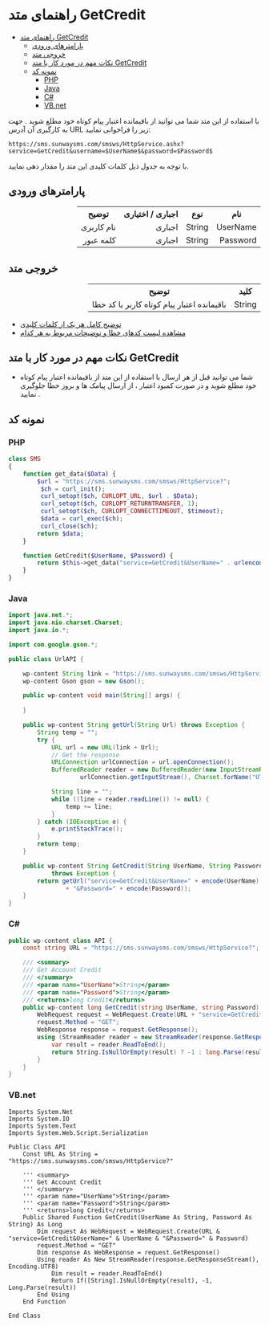 # راهنمای متد GetCredit
<style>
.markdown-body ul ul, .markdown-body ul ol, .markdown-body ol ol, .markdown-body ol ul {
    direction: rtl;
}
.markdown-body blockquote {
    border-left: 0;
    border-right: 0.25em solid var(--color-border-default);
}
</style>
- [راهنمای متد GetCredit](#راهنمای-متد-getcredit)
  - [پارامترهای ورودی](#پارامترهای-ورودی)
  - [خروجی متد](#خروجی-متد)
  - [نکات مهم در مورد کار با متد GetCredit](#نکات-مهم-در-مورد-کار-با-متد-getcredit)
  - [نمونه کد](#نمونه-کد)
    - [PHP](#php)
    - [Java](#java)
    - [C#](#c)
    - [VB.net](#vbnet)

با استفاده از این متد شما می توانید از باقیمانده اعتبار پیام کوتاه خود مطلع شوید . جهت به کارگیری آن آدرس URL زیر را فراخوانی نمایید:

```
https://sms.sunwaysms.com/smsws/HttpService.ashx?service=GetCredit&username=$UserName$&password=$Password$
```

با توجه به جدول ذیل کلمات کلیدی این متد را مقدار دهی نمایید.

## پارامترهای ورودی

<table dir="rtl" align="center">
<tr><th>نام</th><th>نوع</th><th>اجباری / اختیاری</th><th>توضیح</th></tr>
<tr><td>UserName</td><td>String</td><td>اجباری</td><td>نام کاربری</td></tr>
<tr><td>Password</td><td>String</td><td>اجباری</td><td>کلمه عبور</td></tr>
</table>

## خروجی متد

<table dir="rtl" align="center">
<tr><th>کلید</th><th>توضیح</td></tr>
<tr><td>String</td><td>باقیمانده اعتبار پیام کوتاه کاربر یا کد خطا</td></tr>
</table>

- [ توضیح کامل هر یک از کلمات کلیدی](https://github.com/sunwaysms/url/blob/main/Parameters.md)
- [مشاهده لیست کدهای خطا و توضیحات مربوط به هر کدام](https://github.com/sunwaysms/url/blob/main/Errors.md)

## نکات مهم در مورد کار با متد GetCredit

- شما می توانید قبل از هر ارسال با استفاده از این متد از باقیمانده اعتبار پیام کوتاه خود مطلع شوید و در صورت کمبود اعتبار ، از ارسال پیامک ها و بروز خطا جلوگیری نمایید .

## نمونه کد

### PHP

```PHP
class SMS
{
    function get_data($Data) {
        $url = "https://sms.sunwaysms.com/smsws/HttpService?";
         $ch = curl_init();
         curl_setopt($ch, CURLOPT_URL, $url . $Data);
         curl_setopt($ch, CURLOPT_RETURNTRANSFER, 1);
         curl_setopt($ch, CURLOPT_CONNECTTIMEOUT, $timeout);
         $data = curl_exec($ch);
         curl_close($ch);
        return $data;
    }

    function GetCredit($UserName, $Password) {
        return $this->get_data("service=GetCredit&UserName=" . urlencode($UserName) . "&Password=" . urlencode($Password));
    }
}
```

### Java

```Java
import java.net.*;
import java.nio.charset.Charset;
import java.io.*;

import com.google.gson.*;

public class UrlAPI {

    wp-content String link = "https://sms.sunwaysms.com/smsws/HttpService?";
    wp-content Gson gson = new Gson();

    public wp-content void main(String[] args) {
        
    }

    public wp-content String getUrl(String Url) throws Exception {
        String temp = "";
        try {
            URL url = new URL(link + Url);
            // Get the response
            URLConnection urlConnection = url.openConnection();
            BufferedReader reader = new BufferedReader(new InputStreamReader(
                    urlConnection.getInputStream(), Charset.forName("UTF-8")));

            String line = "";
            while ((line = reader.readLine()) != null) {
                temp += line;
            }
        } catch (IOException e) {
            e.printStackTrace();
        }
        return temp;
    }

    public wp-content String GetCredit(String UserName, String Password)
            throws Exception {
        return getUrl("service=GetCredit&UserName=" + encode(UserName)
                + "&Password=" + encode(Password));
    }
}
```

### C#

```C#
public wp-content class API {
    const string URL = "https://sms.sunwaysms.com/smsws/HttpService?";

    /// <summary>
    /// Get Account Credit
    /// </summary>
    /// <param name="UserName">String</param>
    /// <param name="Password">String</param>
    /// <returns>long Credit</returns>
    public wp-content long GetCredit(string UserName, string Password) {
        WebRequest request = WebRequest.Create(URL + "service=GetCredit&UserName=" + UserName + "&Password=" + Password);
        request.Method = "GET";
        WebResponse response = request.GetResponse();
        using (StreamReader reader = new StreamReader(response.GetResponseStream(), Encoding.UTF8)) {
            var result = reader.ReadToEnd();
            return String.IsNullOrEmpty(result) ? -1 : long.Parse(result);
        }
    }
}
```

### VB.net

```VB
Imports System.Net
Imports System.IO
Imports System.Text
Imports System.Web.Script.Serialization

Public Class API
    Const URL As String = "https://sms.sunwaysms.com/smsws/HttpService?"

    ''' <summary>
    ''' Get Account Credit
    ''' </summary>
    ''' <param name="UserName">String</param>
    ''' <param name="Password">String</param>
    ''' <returns>long Credit</returns>
    Public Shared Function GetCredit(UserName As String, Password As String) As Long
        Dim request As WebRequest = WebRequest.Create(URL & "service=GetCredit&UserName=" & UserName & "&Password=" & Password)
        request.Method = "GET"
        Dim response As WebResponse = request.GetResponse()
        Using reader As New StreamReader(response.GetResponseStream(), Encoding.UTF8)
            Dim result = reader.ReadToEnd()
            Return If([String].IsNullOrEmpty(result), -1, Long.Parse(result))
        End Using
    End Function

End Class
```
